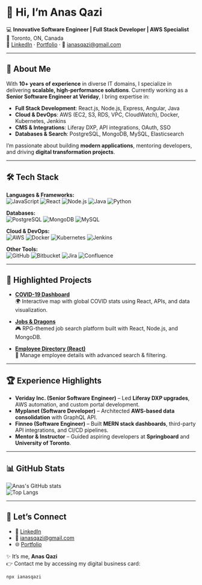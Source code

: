 # 👋 Hi, I’m Anas Qazi  

💻 **Innovative Software Engineer | Full Stack Developer | AWS Specialist**  
📍 Toronto, ON, Canada  
🔗 [LinkedIn](https://www.linkedin.com/in/anasqazi) · [Portfolio](https://ianasqazi.ca) · 📧 ianasqazi@gmail.com  

---

## 🚀 About Me  
With **10+ years of experience** in diverse IT domains, I specialize in delivering **scalable, high-performance solutions**. Currently working as a **Senior Software Engineer at Veriday**, I bring expertise in:  

- **Full Stack Development**: React.js, Node.js, Express, Angular, Java  
- **Cloud & DevOps**: AWS (EC2, S3, RDS, VPC, CloudWatch), Docker, Kubernetes, Jenkins  
- **CMS & Integrations**: Liferay DXP, API integrations, OAuth, SSO  
- **Databases & Search**: PostgreSQL, MongoDB, MySQL, Elasticsearch  

I’m passionate about building **modern applications**, mentoring developers, and driving **digital transformation projects**.  

---

## 🛠️ Tech Stack  

**Languages & Frameworks:**  
![JavaScript](https://img.shields.io/badge/JavaScript-ES6+-yellow) ![React](https://img.shields.io/badge/React-blue) ![Node.js](https://img.shields.io/badge/Node.js-green) ![Java](https://img.shields.io/badge/Java-orange) ![Python](https://img.shields.io/badge/Python-blue)  

**Databases:**  
![PostgreSQL](https://img.shields.io/badge/PostgreSQL-blue) ![MongoDB](https://img.shields.io/badge/MongoDB-green) ![MySQL](https://img.shields.io/badge/MySQL-lightblue)  

**Cloud & DevOps:**  
![AWS](https://img.shields.io/badge/AWS-232F3E?logo=amazon-aws) ![Docker](https://img.shields.io/badge/Docker-2496ED?logo=docker) ![Kubernetes](https://img.shields.io/badge/Kubernetes-326CE5?logo=kubernetes) ![Jenkins](https://img.shields.io/badge/Jenkins-D24939?logo=jenkins)  

**Other Tools:**  
![GitHub](https://img.shields.io/badge/GitHub-181717?logo=github) ![Bitbucket](https://img.shields.io/badge/Bitbucket-0052CC?logo=bitbucket) ![Jira](https://img.shields.io/badge/Jira-0052CC?logo=jira) ![Confluence](https://img.shields.io/badge/Confluence-172B4D?logo=confluence)  

---

## 📌 Highlighted Projects  

- **[COVID-19 Dashboard](https://github.com/ianasqazi/covid-dashboard)**  
  🌍 Interactive map with global COVID stats using React, APIs, and data visualization.  

- **[Jobs & Dragons](https://github.com/Winyumi/jobs-and-dragons)**  
  🎮 RPG-themed job search platform built with React, Node.js, and MongoDB.  

- **[Employee Directory (React)](https://github.com/ianasqazi/emp-dir-react)**  
  📇 Manage employee details with advanced search & filtering.  

---

## 🏆 Experience Highlights  

- **Veriday Inc. (Senior Software Engineer)** – Led **Liferay DXP upgrades**, AWS automation, and custom portal development.  
- **Myplanet (Software Developer)** – Architected **AWS-based data consolidation** with GraphQL API.  
- **Finneo (Software Engineer)** – Built **MERN stack dashboards**, third-party API integrations, and CI/CD pipelines.  
- **Mentor & Instructor** – Guided aspiring developers at **Springboard** and **University of Toronto**.  

---

## 📊 GitHub Stats  

![Anas's GitHub stats](https://github-readme-stats.vercel.app/api?username=ianasqazi&show_icons=true&theme=radical)  
![Top Langs](https://github-readme-stats.vercel.app/api/top-langs/?username=ianasqazi&layout=compact&theme=radical)  

---

## 🤝 Let’s Connect  

- 💼 [LinkedIn](https://www.linkedin.com/in/anasqazi)  
- 📧 ianasqazi@gmail.com  
- 🌐 [Portfolio](https://ianasqazi.ca)  

✨ It’s me, **Anas Qazi**  
👉 Contact me by accessing my digital business card:  

```bash
npx ianasqazi
